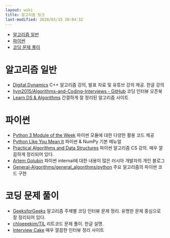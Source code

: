 ```yaml
---
layout: wiki 
title: 알고리즘 링크
last-modified: 2020/03/15 20:04:32
---
```


<!-- TOC -->

- [알고리즘 일반](#알고리즘-일반)
- [파이썬](#파이썬)
- [코딩 문제 풀이](#코딩-문제-풀이)

<!-- /TOC -->

# 알고리즘 일반
- [Digital Dynamics](http://ddmix.blogspot.com/search/label/cppalgo) C++ 알고리즘 강의, 발표 자료 및 유튜브 강의 제공. 한글 강의
- [liyin2015/Algorithms-and-Coding-Interviews - GitHub](https://github.com/liyin2015/Algorithms-and-Coding-Interviews) 코딩 인터뷰 오픈북
- [Learn DS & Algorithms](https://www.programiz.com/dsa) 간결하게 잘 정리된 알고리즘 사이트

# 파이썬
- [Python 3 Module of the Week](https://pymotw.com/3/) 파이썬 모듈에 대한 다양한 활용 코드 제공
- [Python Like You Mean It](https://www.pythonlikeyoumeanit.com/index.html) 파이썬 & NumPy 기본 메뉴얼
- [Practical Algorithms and Data Structures](https://bradfieldcs.com/algos/) 파이썬 알고리즘 CS 강의. 매우 깔끔하게 정리되어 있다.
- [Artem Golubin](https://rushter.com) 파이썬 internal에 대한 내용이 많은 러시아 개발자의 개인 블로그
- [General-Algorithms/general_algorithms/python](https://github.com/Daniel-Liu-c0deb0t/General-Algorithms/tree/master/general_algorithms/python) 주요 알고리즘의 파이썬 코드 구현

# 코딩 문제 풀이
- [GeeksforGeeks](https://www.geeksforgeeks.org/must-do-coding-questions-for-companies-like-amazon-microsoft-adobe/) 알고리즘 주제별 코딩 인터뷰 문제 정리. 유명한 문제 중심으로 잘 정리되어 있다.
- [chloeeekim/TIL](https://github.com/chloeeekim/TIL/tree/master/Algorithm/Leetcode) 리트코드 문제 풀이. 한글 설명.
- [Interview Cake](https://www.interviewcake.com/article/python/big-o-notation-time-and-space-complexity) 매우 깔끔한 인터뷰 정리 사이트